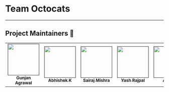 # Team Octocats
---
## Project Maintainers 🚧

<table>
  <tr>
    <td align="center"><a href=""><img src="https://f0.pngfuel.com/png/348/800/man-wearing-blue-shirt-illustration-png-clip-art.png" width="100px;" alt=""/><br /><sub><b>Gunjan Agrawal</b></sub></a></td>
    <td align="center"><a href=""><img src="https://f0.pngfuel.com/png/348/800/man-wearing-blue-shirt-illustration-png-clip-art.png" width="100px;" alt=""/><br /><sub><b>Abhishek K</b></sub></a></td>
    <td align="center"><a href=""><img src="https://f0.pngfuel.com/png/348/800/man-wearing-blue-shirt-illustration-png-clip-art.png" width="100px;" alt=""/><br /><sub><b>Sairaj Mishra</b></sub></a></td>
    <td align="center"><a href=""><img src="https://f0.pngfuel.com/png/348/800/man-wearing-blue-shirt-illustration-png-clip-art.png" width="100px;" alt=""/><br /><sub><b>Yash Rajpal</b></sub></a></td>
    <td align="center"><a href=""><img src="https://f0.pngfuel.com/png/348/800/man-wearing-blue-shirt-illustration-png-clip-art.png" width="100px;" alt=""/><br /><sub><b>Aditya</b></sub></a></td>
    <td align="center"><a href=""><img src="https://f0.pngfuel.com/png/348/800/man-wearing-blue-shirt-illustration-png-clip-art.png" width="100px;" alt=""/><br /><sub><b>Biswajit S</b></sub></a></td>
    <td align="center"><a href=""><img src="https://f0.pngfuel.com/png/348/800/man-wearing-blue-shirt-illustration-png-clip-art.png" width="100px;" alt=""/><br /><sub><b>Vedant Rokde</b></sub></a></td>
    <td align="center"><a href=""><img src="https://f0.pngfuel.com/png/348/800/man-wearing-blue-shirt-illustration-png-clip-art.png" width="100px;" alt=""/><br /><sub><b>Varun Patel</b></sub></a></td>
  </tr>
</table>

